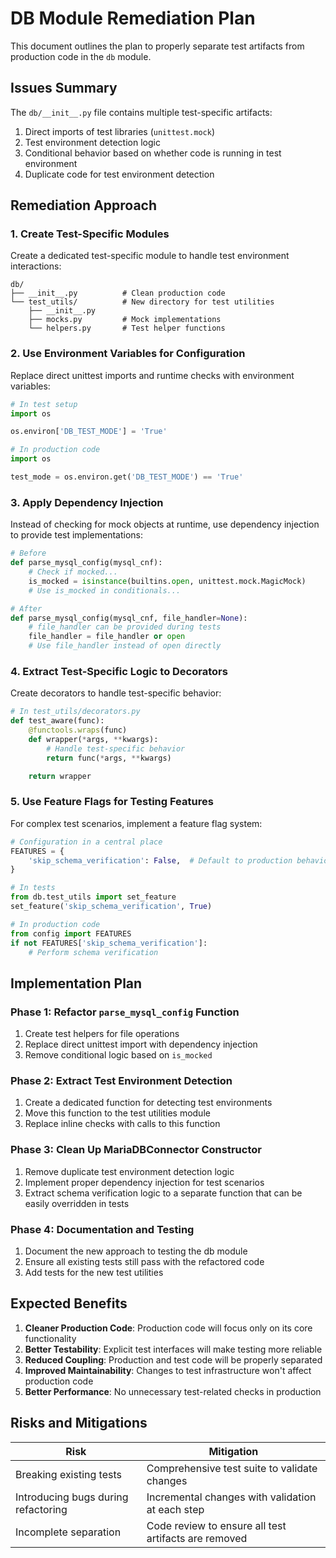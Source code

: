 # DB Module Remediation Plan

This document outlines the plan to properly separate test artifacts from production code in the `db` module.

## Issues Summary

The `db/__init__.py` file contains multiple test-specific artifacts:

1. Direct imports of test libraries (`unittest.mock`)
2. Test environment detection logic
3. Conditional behavior based on whether code is running in test environment
4. Duplicate code for test environment detection

## Remediation Approach

### 1. Create Test-Specific Modules

Create a dedicated test-specific module to handle test environment interactions:

```
db/
├── __init__.py          # Clean production code
└── test_utils/          # New directory for test utilities
    ├── __init__.py
    ├── mocks.py         # Mock implementations
    └── helpers.py       # Test helper functions
```

### 2. Use Environment Variables for Configuration

Replace direct unittest imports and runtime checks with environment variables:

```python
# In test setup
import os

os.environ['DB_TEST_MODE'] = 'True'

# In production code
import os

test_mode = os.environ.get('DB_TEST_MODE') == 'True'
```

### 3. Apply Dependency Injection

Instead of checking for mock objects at runtime, use dependency injection to provide test implementations:

```python
# Before
def parse_mysql_config(mysql_cnf):
    # Check if mocked...
    is_mocked = isinstance(builtins.open, unittest.mock.MagicMock)
    # Use is_mocked in conditionals...

# After
def parse_mysql_config(mysql_cnf, file_handler=None):
    # file_handler can be provided during tests
    file_handler = file_handler or open
    # Use file_handler instead of open directly
```

### 4. Extract Test-Specific Logic to Decorators

Create decorators to handle test-specific behavior:

```python
# In test_utils/decorators.py
def test_aware(func):
    @functools.wraps(func)
    def wrapper(*args, **kwargs):
        # Handle test-specific behavior
        return func(*args, **kwargs)

    return wrapper
```

### 5. Use Feature Flags for Testing Features

For complex test scenarios, implement a feature flag system:

```python
# Configuration in a central place
FEATURES = {
    'skip_schema_verification': False,  # Default to production behavior
}

# In tests
from db.test_utils import set_feature
set_feature('skip_schema_verification', True)

# In production code
from config import FEATURES
if not FEATURES['skip_schema_verification']:
    # Perform schema verification
```

## Implementation Plan

### Phase 1: Refactor `parse_mysql_config` Function

1. Create test helpers for file operations
2. Replace direct unittest import with dependency injection
3. Remove conditional logic based on `is_mocked`

### Phase 2: Extract Test Environment Detection

1. Create a dedicated function for detecting test environments
2. Move this function to the test utilities module
3. Replace inline checks with calls to this function

### Phase 3: Clean Up MariaDBConnector Constructor

1. Remove duplicate test environment detection logic
2. Implement proper dependency injection for test scenarios
3. Extract schema verification logic to a separate function that can be easily overridden in tests

### Phase 4: Documentation and Testing

1. Document the new approach to testing the db module
2. Ensure all existing tests still pass with the refactored code
3. Add tests for the new test utilities

## Expected Benefits

1. **Cleaner Production Code**: Production code will focus only on its core functionality
2. **Better Testability**: Explicit test interfaces will make testing more reliable
3. **Reduced Coupling**: Production and test code will be properly separated
4. **Improved Maintainability**: Changes to test infrastructure won't affect production code
5. **Better Performance**: No unnecessary test-related checks in production

## Risks and Mitigations

| Risk                                | Mitigation                                           |
|-------------------------------------|------------------------------------------------------|
| Breaking existing tests             | Comprehensive test suite to validate changes         |
| Introducing bugs during refactoring | Incremental changes with validation at each step     |
| Incomplete separation               | Code review to ensure all test artifacts are removed |